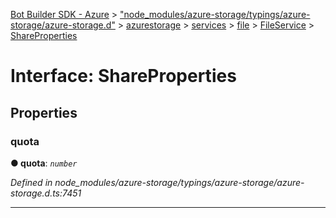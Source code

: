 [Bot Builder SDK - Azure](../README.md) > ["node_modules/azure-storage/typings/azure-storage/azure-storage.d"](../modules/_node_modules_azure_storage_typings_azure_storage_azure_storage_d_.md) > [azurestorage](../modules/_node_modules_azure_storage_typings_azure_storage_azure_storage_d_.azurestorage.md) > [services](../modules/_node_modules_azure_storage_typings_azure_storage_azure_storage_d_.azurestorage.services.md) > [file](../modules/_node_modules_azure_storage_typings_azure_storage_azure_storage_d_.azurestorage.services.file.md) > [FileService](../modules/_node_modules_azure_storage_typings_azure_storage_azure_storage_d_.azurestorage.services.file.fileservice.md) > [ShareProperties](../interfaces/_node_modules_azure_storage_typings_azure_storage_azure_storage_d_.azurestorage.services.file.fileservice.shareproperties.md)



# Interface: ShareProperties


## Properties
<a id="quota"></a>

###  quota

**●  quota**:  *`number`* 

*Defined in node_modules/azure-storage/typings/azure-storage/azure-storage.d.ts:7451*





___


